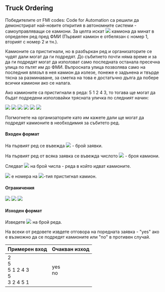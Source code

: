 ## Truck Ordering

Победителите от FMI codes: Code for Automation са решили да демонстрират най-новите открития в автономните системи - самоуправляващи се камиони. За целта искат <img src="https://latex.codecogs.com/svg.latex?\Large&space;N"> камиона да минат в определен ред пред ФМИ (Първият камион е отбелязан с номер 1, вторият с номер 2 и тн.).

Камионите са пристигнали, но в разбъркан ред и организаторите се чудят дали могат да ги подредят. До събитието почти няма време и за да ги подредят могат да използват само последната останала пресечна улица по пътят им до ФМИ. Въпросната улица позволява само на последния влязъл в нея камион да излезе, понеже е задънена и твърде тясна за разминаване, за сметка на това е достатъчно дълга да побере всички камиони ако се налага.

Ако камионите са пристигнали в реда: 5 1 2 4 3, то тогава ще могат да бъдат подредени използвайки трясната уличка по следният начин:

![](https://github.com/andy489/Data_Structures_and_Algorithms_CPP/blob/master/assets/Truck%20Ordering%2001.png)
![](https://github.com/andy489/Data_Structures_and_Algorithms_CPP/blob/master/assets/Truck%20Ordering%2002.png)
![](https://github.com/andy489/Data_Structures_and_Algorithms_CPP/blob/master/assets/Truck%20Ordering%2003.png)
![](https://github.com/andy489/Data_Structures_and_Algorithms_CPP/blob/master/assets/Truck%20Ordering%2004.png)
![](https://github.com/andy489/Data_Structures_and_Algorithms_CPP/blob/master/assets/Truck%20Ordering%2005.png)
![](https://github.com/andy489/Data_Structures_and_Algorithms_CPP/blob/master/assets/Truck%20Ordering%2006.png)

Погмогнете на организаторите като им кажете дали ще могат да подредят камионите в необходимия за събитето ред.

#### Входен формат

На първият ред се въвежда <img src="https://latex.codecogs.com/svg.latex?\Large&space;T"> - брой заявки.

На първият ред от всяка заявка се въвежда числото <img src="https://latex.codecogs.com/svg.latex?\Large&space;N"> - броя камиони.

Следват <img src="https://latex.codecogs.com/svg.latex?\Large&space;N"> на брой числа - реда в който идват камионите.

<img src="https://latex.codecogs.com/svg.latex?\Large&space;A_0,A_1,...,A_{N-1}-A_i"> e номера на <img src="https://latex.codecogs.com/svg.latex?\Large&space;i">-тия пристигнал камион.

#### Ограничения

<img src="https://latex.codecogs.com/svg.latex?\Large&space;1\le{T}\le{10}">

<img src="https://latex.codecogs.com/svg.latex?\Large&space;0\le{N}\le{10^5}">

<img src="https://latex.codecogs.com/svg.latex?\Large&space;1\le{A_i}\le{N}">

#### Изходен формат

Изведете <img src="https://latex.codecogs.com/svg.latex?\Large&space;T"> на брой реда.

На всеки от редовете извдете отговора на поредната заявка - "yes" ако е възможно да се подредят камионите или "no" в противен случай.

Примерен вход| Очакван изход
-|-
2<br>5<br>5 1 2 4 3<br>5<br>3 2 4 5 1|yes<br>no

